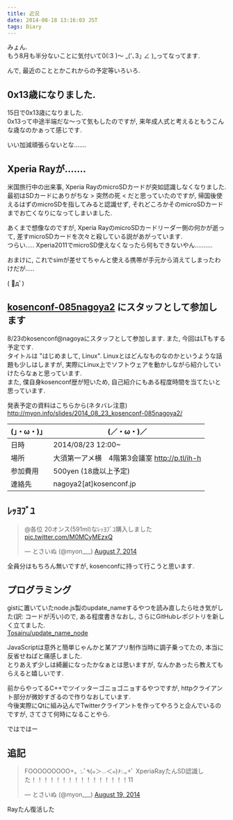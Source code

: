 ```yaml
---
title: 近況
date: 2014-08-18 13:16:03 JST
tags: Diary
---
```


みょん.  
もう8月も半分ないことに気付いて0(:3 )～ \_('､3｣ ∠ )\_ってなってます.

んで, 最近のこととかこれからの予定等いろいろ.

## 0x13歳になりました.

15日で0x13歳になりました.  
0x13って中途半端だな〜って気もしたのですが, 来年成人式と考えるともうこんな歳なのかぁって感じです.

いい加減頑張らないとな.......

## Xperia Rayが.......

米国旅行中の出来事, Xperia RayのmicroSDカードが突如認識しなくなりました.  
最初はSDカードにありがちな > 突然の死 < だと思っていたのですが, 帰国後使えるはずのmicroSDを指してみると認識せず, それどころかそのmicroSDカードまでお亡くなりになってしまいました.

あくまで想像なのですが, Xperia RayのmicroSDカードリーダー側の何かが逝って, 差すmicroSDカードを次々と殺している説があがっています.  
つらい..... Xperia2011でmicroSD使えなくなったら何もできないやん..........

おまけに, これでsimが差せてちゃんと使える携帯が手元から消えてしまったわけだが.....

( ﾟдﾟ)

## [kosenconf-085nagoya2](http://kosenconf.jp/?085nagoya2) にスタッフとして参加します

8/23のkosenconf@nagoyaにスタッフとして参加します. また, 今回はLTもする予定です.  
タイトルは "はじめまして, Linux". Linuxとはどんなものなのかというような話題も少しはしますが, 実際にLinux上でソフトウェアを動かしながら紹介していけたらなぁと思っています.  
また, 僕自身kosenconf歴が短いため, 自己紹介にもある程度時間を当てたいと思っています.

発表予定の資料はこちらから(ネタバレ注意) <http://myon.info/slides/2014_08_23_kosenconf-085nagoya2/>

| (」・ω・)」| (／・ω・)／ |
| ----------- | -------------- |
| 日時 | 2014/08/23 12:00~ |
| 場所 | 大須第一アメ横　4階第3会議室 <http://p.tl/ih-h> |
| 参加費用 | 500yen (18歳以上予定) |
| 連絡先 | nagoya2[at]kosenconf.jp |

## ﾚｯﾖﾌﾞﾕ

<blockquote class="twitter-tweet" lang="en"><p>@各位&#10;20オンス(591ml)なﾚｯﾖﾌﾞﾕ購入しました <a href="http://t.co/M0MCyMEzxQ">pic.twitter.com/M0MCyMEzxQ</a></p>&mdash; とさいぬ (@myon___) <a href="https://twitter.com/myon___/statuses/497503196290768898">August 7, 2014</a></blockquote>
<script async src="//platform.twitter.com/widgets.js" charset="utf-8"></script>

全員分はもちろん無いですが, kosenconfに持って行こうと思います.

## プログラミング

gistに置いていたnode.js製のupdate_nameするやつを読み直したら吐き気がした(訳: コードが汚い)ので, ある程度書きなおし, さらにGitHubレポジトリを新しく立てました.  
[Tosainu/update\_name\_node](https://github.com/Tosainu/update_name_node)

JavaScriptは意外と簡単じゃんかと某アプリ制作当時に調子乗ってたの, 本当に反省せねばと痛感しました.  
とりあえず少しは綺麗になったかなぁとは思いますが, なんかあったら教えてもらえると嬉しいです.

前からやってるC++でツイッターゴニョゴニョするやつですが, httpクライアント部分が微妙すぎるので作りなおしています.  
今後実際にQtに組み込んでTwitterクライアントを作ってやろうと企んでいるのですが, さてさて何時になることやら.

ではではー

## 追記

<blockquote class="twitter-tweet" lang="en"><p>FOOOOOOOOO+。:.ﾟ٩(๑＞◡＜๑)۶:.｡+ﾟ&#10;XperiaRayたんSD認識した！！！！！！！！！！！！！！！！11</p>&mdash; とさいぬ (@myon___) <a href="https://twitter.com/myon___/statuses/501608774927257601">August 19, 2014</a></blockquote>
<script async src="//platform.twitter.com/widgets.js" charset="utf-8"></script>

Rayたん復活した
